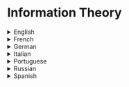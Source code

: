 # Information Theory

<details>
  <summary>English</summary>
  
  ### Materials
- [Wikipedia](https://en.wikipedia.org/wiki/Information_theory)
- [Encyclopedia Britannica](https://www.britannica.com/science/information-theory)
- [EE 376A: Information Theory Stanford](https://web.stanford.edu/class/ee376a/)
- [Information Theory Made Simple](https://evo2.org/information-theory-made-simple/)
- [Medium Article](https://medium.com/aint-nobody-got-time-for-that/information-theory-f3b11050a3ae)
- [Visual Information Theory](https://colah.github.io/posts/2015-09-Visual-Information/)
- [Information Theory Article](http://bactra.org/notebooks/information-theory.html)
- [A Mini-Introduction to Information Theory](https://arxiv.org/pdf/1805.11965.pdf)
- [The Basic Theorems of Information Theory](https://projecteuclid.org/download/pdf_1/euclid.aoms/1177729028)
- [Monoskop Information Theory](https://monoskop.org/Information_theory)
- [Digital Communication, Information Theory](https://www.tutorialspoint.com/digital_communication/digital_communication_information_theory.htm)
- [Information Theory, The R Project](https://cran.r-project.org/web/packages/philentropy/vignettes/Information_Theory.html)
- [Information Theory, Inference and Learning Algorithms](http://www.inference.org.uk/itprnn/book.pdf)
- [A Tutorial for Information Theory in Neuroscience](http://www.eneuro.org/content/5/3/ENEURO.0052-18.2018)
- [Duke University Lectures](https://www2.isye.gatech.edu/~yxie77/ece587/lecture.html)
- [A Gentle Tutorial on Information Theory and Learning](https://www.cs.cmu.edu/~roni/10601-slides/info-theory.pdf)
- [Must know Information Theory concepts in Deep Learning](https://towardsdatascience.com/must-know-information-theory-concepts-in-deep-learning-ai-e54a5da9769d)
- [Probability and Information Theory](https://www.deeplearningbook.org/contents/prob.html)
- [Discrete Information Theory](https://dit.readthedocs.io/en/latest/)
- [Information Theory and Network Coding](http://iest2.ie.cuhk.edu.hk/~whyeung/book2/)
- [Formal Grammar and Information Theory](https://www.princeton.edu/~wbialek/rome/refs/pereira_00.pdf)
- [Information Theory of Decisions and Actions](http://www.cs.huji.ac.il/labs/learning/Papers/IT-PAC.pdf)
- [Introduction to Information Theory](https://www.complexityexplorer.org/courses/55-introduction-to-information-theory/)
- [Elements of Information Theory](http://www.cs-114.org/wp-content/uploads/2015/01/Elements_of_Information_Theory_Elements.pdf)
- [Deep Learning and Information Theory](https://infotheory.ece.uw.edu/isit_tutorial_2018.html)
- [Elements of Information Theory 2nd Ed](http://staff.ustc.edu.cn/~cgong821/Wiley.Interscience.Elements.of.Information.Theory.Jul.2006.eBook-DDU.pdf)
- [A First Course in Information Theory](http://iest2.ie.cuhk.edu.hk/~whyeung/post/draft7.pdf)
- [A Mathematical Theory of Communication](http://math.harvard.edu/~ctm/home/text/others/shannon/entropy/entropy.pdf)
- [An Introduction to Information Theory and Applications](http://www.fon.hum.uva.nl/rob/Courses/InformationInSpeech/CDROM/Literature/LOTwinterschool2006/diuf.unifr.ch/tcs/courses/it04-05/script/information-theory.pdf)
- [Coding and Information Theory](http://www.sns.ias.edu/pitp2/2012files/Hamming_CHs1-3.pdf)
- [Entropy (Information Theory)](http://www.basicknowledge101.com/pdf/km/Entropy%20%28information%20theory%29.pdf)
- [Quantum Information Theory](https://arxiv.org/pdf/quant-ph/0412063.pdf)
- [Algorithmic Information Theory](https://homepages.cwi.nl/~paulv/papers/handbooklogic07.pdf)
- [What is Shannon Information?](http://philsci-archive.pitt.edu/10911/1/What_is_Shannon_Information.pdf)
- [From Classical to Quantum Shannon Theory](http://www.markwilde.com/qit-notes.pdf)
- [Information Theory and Statistics](https://www.icmla-conference.org/icmla08/slides1.pdf)
- [Information Theory: A Tutorial Introduction](http://jim-stone.staff.shef.ac.uk/BookInfoTheory/InfoTheoryBookChapter01.pdf)
- [The Theory of Quantum Information](https://cs.uwaterloo.ca/~watrous/TQI/)
- [CSC 310 Information Theory](https://www.cs.toronto.edu/~radford/csc310.F11/)
- [Claude Shannon, Father of the Information Age](https://www.youtube.com/watch?v=z2Whj_nL-x8&amp;t=8s)
- [Information Theory, Pattern Recognition and Neural Networks](https://www.youtube.com/watch?v=BCiZc0n6COY&amp;list=PLruBu5BI5n4aFpG32iMbdWoRVAA-Vcso6)
- [MIT 6.050J Information and Entropy](https://www.youtube.com/watch?v=phxsQrZQupo&amp;list=PLDDE03B3BDCA1D9B1)
- [Journey into Information Theory](https://www.youtube.com/watch?v=2s3aJfRr9gE&amp;list=PLSQl0a2vh4HC9lvrBhVt4UUkhzpp3N5_x)
- [Information Theory](https://www.youtube.com/watch?v=UrefKMSEuAI&amp;list=PLE125425EC837021F)
- [Information Theory & Coding](https://www.youtube.com/watch?v=Lto-ajuqW3w&amp;list=PLzH6n4zXuckpKAj1_88VS-8Z6yn9zX_P6)
- [Episode 2: Information Theory](https://www.youtube.com/watch?v=69-YUSazuic&amp;list=PLbg3ZX2pWlgKDVFNwn9B63UhYJVIerzHL)
- [The Great Papers: Information Theory](https://www.youtube.com/watch?v=B0ZcAWEvjCA&amp;list=PLbg3ZX2pWlgJOTf5YXNq-rdXXuUkJTXHm)
</details>

<details>
  <summary>French</summary>
  
  ### Materials
- [Introduction à la Théorie de L'Information](https://www.rocq.inria.fr/secret/Nicolas.Sendrier/thinfo.pdf)
- [Théorie de L'Information](https://members.loria.fr/MMinier/static/images/Th_Info.pdf)
- [Théorie de l’information](http://benhur.teluq.ca/SPIP/inf6460/spip.php?article110)
- [Théories et théorie de l’information](https://interstices.info/theories-et-theorie-de-linformation/)
- [Théorie de L'Information et Applications](http://dev.ipol.im/~morel/TraitementSignal.pdf)
- [Théorie de L'Information et du Codage](http://www.montefiore.ulg.ac.be/~lwh/Info/info-notes03.pdf)
</details>

<details>
  <summary>German</summary>
  
  ### Materials
- [Informationstheorie](https://www.ti.rwth-aachen.de/teaching/sonstige_vorlesungen/informationstheorie/data/it.pdf)
- [Mathematische Grundlagen III](http://www.coli.uni-saarland.de/courses/mathe3/SS11/Lectures/l4_info_thy.pdf)
- [Eine Einführung in die Algorithmische Informationstheorie](https://pub.h-brs.de/frontdoor/deliver/index/docId/3668/file/brsu_techreport_02_2018_Witt_pdf1-4.pdf)
</details>

<details>
  <summary>Italian</summary>
  
  ### Materials
- [Teoria Dell'Informazione](https://www.sci.unich.it/~acciaro/librocb.pdf)
- [Teoria Dell'Informazione e Della Transmissione](https://homes.di.unimi.it/~cesabian/tinfo/)
- [Teoria Dell'Informazione e Codici](http://scienze-como.uninsubria.it/previtali/Bellini-TeoriaInfoCodiciNote.pdf)
- [Dispensa di Teoria Dell'Informazione](http://www.simionato.org/assets/dispensa_TI.pdf)
- [Elementi di Teoria Dell'Informazione](http://www.uniroma2.it/didattica/WmIR/deposito/infth.pdf)
- [La Codifica Dell'Informazione](http://www.di.unito.it/~patti/teaching/CodificaInfo1-0405.pdf)
</details>

<details>
  <summary>Portuguese</summary>
  
  ### Materials
- [Teoria da Informação: Codificação de Fonte](http://users.isr.ist.utl.pt/~vab/FTELE/cap1.pdf)
- [Introdução à Teoria da Informação](http://sisne.org/Disciplinas/Grad/ProbEstat1/aula%2018.pdf)
- [Aplicações da Teoria da Informação à Neurociência](http://www.scielo.br/pdf/rbef/v41n2/1806-9126-RBEF-41-2-e20180197.pdf)
- [Elementos de Teoria da Informação](http://www.lx.it.pt/~mtf/teoria_informacao.pdf)
</details>

<details>
  <summary>Russian</summary>
  
  ### Materials
- [Teoria Informacii](https://www.mccme.ru/free-books/izdano/2004/it2004p1.pdf)
- [Fundamentals of Information Theory & Coding](http://miigaik.ru/vtiaoai/tutorials/10.pdf)
- [Information Theory](http://femto.com.ua/articles/part_2/4016.html)
- [AI-News Articles](http://ai-news.ru/teoriya_informacii.html)
</details>

<details>
  <summary>Spanish</summary>
  
  ### Materials
- [Teoría de la Información](https://www.ecured.cu/Teor%C3%ADa_de_la_informaci%C3%B3n)
- [Teoría de la Información de Claude E. Shannon](http://dia.austral.edu.ar/Teor%C3%ADa_de_la_informaci%C3%B3n_de_Claude_E._Shannon)
- [Teoría de la Información](https://cs.uns.edu.ar/~ldm/mypage/data/ss/info/teoria_de_la_informacion2.pdf)
- [Fuentes de Información](http://www.exa.unicen.edu.ar/catedras/teoinfo/files/2016/ti3_2016.pdf)
- [Teoría de la Información y Codificación](http://www.investigo.biblioteca.uvigo.es/xmlui/bitstream/handle/11093/188/mybook.pdf)
</details>